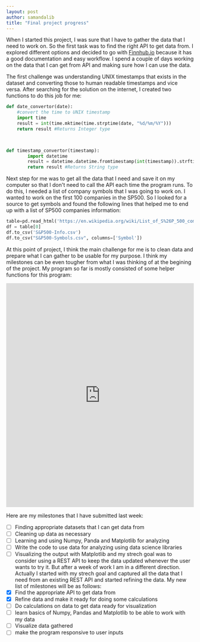 ```yaml
---
layout: post
author: samandalib
title: "Final project progress"
---
```

When I started this project, I was sure that I have to gather the data that I need to work on. So the first task was to find the right API to get data from. I explored different options and decided to go with [Finnhub.io](http://finnhub.io) because it has a good documentation and easy workflow. 
I spend a couple of days working on the data that I can get from API and making sure how I can use the data. 

The first challenge was understanding UNIX timestamps that exists in the dataset and converting those to human readable timestamps and vice versa. After searching for the solution on the internet, I created two functions to do this job for me:

```python
def date_convertor(date):
    #convert the time to UNIX timestamp
    import time
    result = int(time.mktime(time.strptime(date, "%d/%m/%Y")))
    return result #Returns Integer type
    


def timestamp_convertor(timestamp):
        import datetime
        result = datetime.datetime.fromtimestamp(int(timestamp)).strftime('%Y-%m-%d')
        return result #Returns String type
```
Next step for me was to get all the data that I need and save it on my computer so that I don't need to call the API each time the program runs. To do this, I needed a list of company symbols that I was going to work on. I wanted to work on the first 100 companies in the SP500. So I looked for a source to get symbols and found the following lines that helped me to end up with a list of SP500 companies information:

```python
table=pd.read_html('https://en.wikipedia.org/wiki/List_of_S%26P_500_companies')
df = table[0]
df.to_csv('S&P500-Info.csv')
df.to_csv("S&P500-Symbols.csv", columns=['Symbol'])
```

At this point of project, I think the main challenge for me is to clean data and prepare what I can gather to be usable for my purpose. I think my milestones can be even tougher from what I was thinking of at the begining of the project. My program so far is mostly consisted of some helper functions for this program:
<iframe src="https://trinket.io/embed/python/080268889c" width="100%" height="600" frameborder="0" marginwidth="0" marginheight="0" allowfullscreen></iframe>

Here are my milestones that I have submitted last week:
- [ ] Finding appropriate datasets that I can get data from
- [ ] Cleaning up data as necessary
- [ ] Learning and using Numpy, Panda and Matplotlib for analyzing
- [ ] Write the code to use data for analyzing using data science libraries
- [ ] Visualizing the output with Matplotlib
and my strech goal was to consider using a REST API to keep the data updated whenever the user wants to try it. But after a week of work I am in a different direction. Actually I started with my strech goal and captured all the data that I need from an existing REST API and started refining the data. 
My new list of milestones will be as follows:
- [x] Find the appropriate API to get data from
- [x] Refine data and make it ready for doing some calculations
- [ ] Do calculations on data to get data ready for visualization
- [ ] learn basics of Numpy, Pandas and Matplotlib to be able to work with my data
- [ ] Visualize data gathered
- [ ] make the program responsive to user inputs
